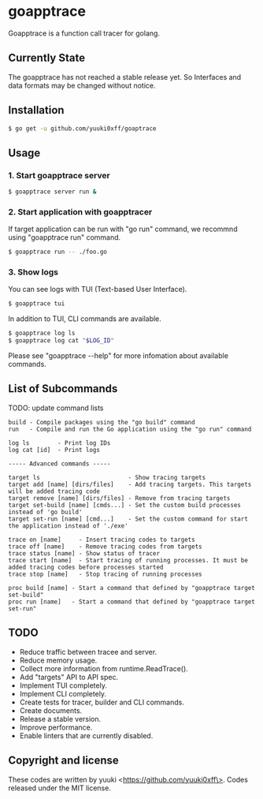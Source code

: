 # goapptrace
Goapptrace is a function call tracer for golang.

## Currently State
The goapptrace has not reached a stable release yet.
So Interfaces and data formats may be changed without notice.

## Installation
```bash
$ go get -u github.com/yuuki0xff/goaptrace
```

## Usage
### 1. Start goapptrace server
```bash
$ goapptrace server run &
```

### 2. Start application with goapptracer
If target application can be run with "go run" command, we recommnd using "goapptrace run" command.
```bash
$ goapptrace run -- ./foo.go
```

### 3. Show logs
You can see logs with TUI (Text-based User Interface).
```bash
$ goapptrace tui
```

In addition to TUI, CLI commands are available.
```bash
$ goapptrace log ls
$ goapptrace log cat "$LOG_ID"
```
Please see "goapptrace --help" for more infomation about available commands.

## List of Subcommands
TODO: update command lists
```text
build - Compile packages using the "go build" command
run   - Compile and run the Go application using the "go run" command

log ls        - Print log IDs
log cat [id]  - Print logs

----- Advanced commands -----

target ls                         - Show tracing targets
target add [name] [dirs/files]    - Add tracing targets. This targets will be added tracing code
target remove [name] [dirs/files] - Remove from tracing targets
target set-build [name] [cmds...] - Set the custom build processes instead of 'go build'
target set-run [name] [cmd...]    - Set the custom command for start the application instead of './exe'

trace on [name]     - Insert tracing codes to targets
trace off [name]    - Remove tracing codes from targets
trace status [name] - Show status of tracer
trace start [name]  - Start tracing of running processes. It must be added tracing codes before processes started
trace stop [name]   - Stop tracing of running processes

proc build [name] - Start a command that defined by "goapptrace target set-build"
proc run [name]   - Start a command that defined by "goapptrace target set-run"

```

## TODO
* Reduce traffic between tracee and server.
* Reduce memory usage.
* Collect more information from runtime.ReadTrace().
* Add "targets" API to API spec.
* Implement TUI completely.
* Implement CLI completely.
* Create tests for tracer, builder and CLI commands.
* Create documents.
* Release a stable version.
* Improve performance.
* Enable linters that are currently disabled.

## Copyright and license
These codes are written by yuuki \<https://github.com/yuuki0xff\>.
Codes released under the MIT license.  
